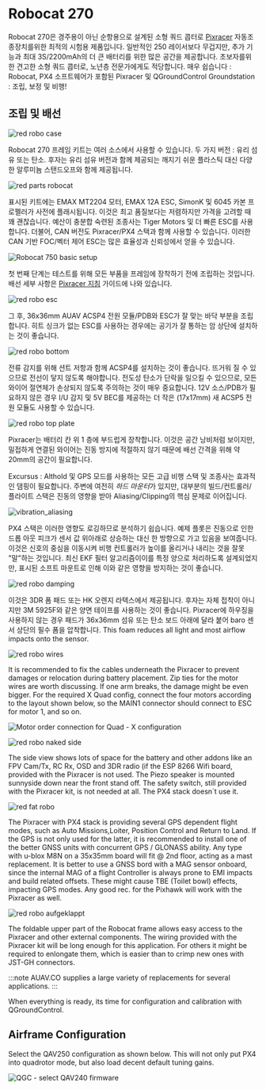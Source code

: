 # Robocat 270

Robocat 270은 경주용이 아닌 순항용으로 설계된 소형 쿼드 콥터로 [Pixracer](../flight_controller/pixracer.md) 자동조종장치를위한 최적의 시험용 제품입니다. 일반적인 250 레이서보다 무겁지만, 추가 기능과 최대 3S/2200mAh의 더 큰 배터리를 위한 많은 공간을 제공합니다. 초보자를위한 견고한 소형 쿼드 콥터로, 노년층 전문가에게도 적당합니다. 매우 쉽습니다 : Robocat, PX4 소프트웨어가 포함된 Pixracer 및 QGroundControl Groundstation : 조립, 보정 및 비행!

## 조립 및 배선

![red robo case](../../assets/airframes/multicopter/robocat_270_pixracer/red_robo_case.jpg)

Robocat 270 프레임 키트는 여러 소스에서 사용할 수 있습니다. 두 가지 버전 : 유리 섬유 또는 탄소. 후자는 유리 섬유 버전과 함께 제공되는 깨지기 쉬운 플라스틱 대신 다양한 알루미늄 스탠드오프와 함께 제공됩니다.

![red parts robocat](../../assets/airframes/multicopter/robocat_270_pixracer/red_parts_robocat.jpg)

표시된 키트에는 EMAX MT2204 모터, EMAX 12A ESC, SimonK 및 6045 카본 프로펠러가 사전에 플래시됩니다. 이것은 최고 품질보다는 저렴하지만 가격을 고려할 때 꽤 괜찮습니다. 예산이 충분합 숙련된 조종사는 Tiger Motors 및 더 빠른 ESC를 사용합니다. 더불어, CAN 버전도 Pixracer/PX4 스택과 함께 사용할 수 있습니다. 이러한 CAN 기반 FOC/벡터 제어 ESC는 많은 효율성과 신뢰성에서 얻을 수 있습니다.

![Robocat 750 basic setup](../../assets/airframes/multicopter/robocat_270_pixracer/robocat750_basic_setup_1.jpg)

첫 번째 단계는 테스트를 위해 모든 부품을 프레임에 장착하기 전에 조립하는 것입니다. 배선 세부 사항은 [Pixracer 지침](../flight_controller/pixracer.md) 가이드에 나와 있습니다.

![red robo esc](../../assets/airframes/multicopter/robocat_270_pixracer/red_robo_esc.jpg)

그 후, 36x36mm AUAV ACSP4 전원 모듈/PDB와 ESC가 잘 맞는 바닥 부분을 조립합니다. 히트 싱크가 없는 ESC를 사용하는 경우에는 공기가 잘 통하는 암 상단에 설치하는 것이 좋습니다.

![red robo bottom](../../assets/airframes/multicopter/robocat_270_pixracer/red_robo_bottom.jpg)

전류 감지를 위해 션트 저항과 함께 ACSP4를 설치하는 것이 좋습니다. 뜨거워 질 수 있으므로 전선이 닿지 않도록 해야합니다. 전도성 탄소가 단락을 일으킬 수 있으므로, 모든 와이어 절연체가 손상되지 않도록 주의하는 것이 매우 중요합니다. 12V 소스/PDB가 필요하지 않은 경우 I/U 감지 및 5V BEC를 제공하는 더 작은 (17x17mm) 새 ACSP5 전원 모듈도 사용할 수 있습니다.

![red robo top plate](../../assets/airframes/multicopter/robocat_270_pixracer/red_robo_top_plate.jpg)

Pixracer는 배터리 칸 위 1 층에 부드럽게 장착합니다. 이것은 공간 낭비처럼 보이지만, 밀접하게 연결된 와이어는 진동 방지에 적절하지 않기 때문에 배선 간격을 위해 약 20mm의 공간이 필요합니다.

Excursus : Althold 및 GPS 모드를 사용하는 모든 고급 비행 스택 및 조종사는 효과적인 댐핑이 필요합니다. 주변에 여전히 *하드 마운터*가 있지만, 대부분의 빌드/컨트롤러/플라이트 스택은 진동의 영향을 받아 Aliasing/Clipping의 핵심 문제로 이어집니다.

![vibration_aliasing](../../assets/airframes/multicopter/robocat_270_pixracer/vibration_aliasing.png)

PX4 스택은 이러한 영향도 로깅하므로 분석하기 쉽습니다. 예제 플롯은 진동으로 인한 드롭 아웃 피크가 센서 값 위아래로 상승하는 대신 한 방향으로 가고 있음을 보여줍니다. 이것은 신호의 중심을 이동시켜 비행 컨트롤러가 높이를 올리거나 내리는 것을 잘못 "말"하는 것입니다. 최신 EKF 필터 알고리즘이이를 특정 양으로 처리하도록 설계되었지만, 표시된 소프트 마운트로 인해 이와 같은 영향을 방지하는 것이 좋습니다.

![red robo damping](../../assets/airframes/multicopter/robocat_270_pixracer/red_robo_damping.jpg)

이것은 3DR 폼 패드 또는 HK 오렌지 라텍스에서 제공됩니다. 후자는 자체 접착이 아니지만 3M 5925F와 같은 양면 테이프를 사용하는 것이 좋습니다. Pixracer에 하우징을 사용하지 않는 경우 패드가 36x36mm 섬유 또는 탄소 보드 아래에 달라 붙어 baro 센서 상단의 필수 폼을 압착합니다. This foam reduces all light and most airflow impacts onto the sensor.

![red robo wires](../../assets/airframes/multicopter/robocat_270_pixracer/red_robo_wires.jpg)

It is recommended to fix the cables underneath the Pixracer to prevent damages or relocation during battery placement. Zip ties for the motor wires are worth discussing. If one arm breaks, the damage might be even bigger. For the required X Quad config, connect the four motors according to the layout shown below, so the MAIN1 connector should connect to ESC for motor 1, and so on.

![Motor order connection for Quad - X configuration](../../assets/airframes/multicopter/robocat_270_pixracer/motor_order_quad_x.png)

![red robo naked side](../../assets/airframes/multicopter/robocat_270_pixracer/red_robo_naked_side.jpg)

The side view shows lots of space for the battery and other addons like an FPV Cam/Tx, RC Rx, OSD and 3DR radio (if the ESP 8266 Wifi board, provided with the Pixracer is not used. The Piezo speaker is mounted sunnyside down near the front stand off. The safety switch, still provided with the Pixracer kit, is not needed at all. The PX4 stack doesn´t use it.

![red fat robo](../../assets/airframes/multicopter/robocat_270_pixracer/red_fat_robo.jpg)

The Pixracer with PX4 stack is providing several GPS dependent flight modes, such as Auto Missions,Loiter, Position Control and Return to Land. If the GPS is not only used for the latter, it is recommended to install one of the better GNSS units with concurrent GPS / GLONASS ability. Any type with u-blox M8N on a 35x35mm board will fit @ 2nd floor, acting as a mast replacement. It is better to use a GNSS bord with a MAG sensor onboard, since the internal MAG of a flight Controller is always prone to EMI impacts and build related offsets. These might cause TBE (Toilet bowl) effects, impacting GPS modes. Any good rec. for the Pixhawk will work with the Pixracer as well.

![red robo aufgeklappt](../../assets/airframes/multicopter/robocat_270_pixracer/red_robo_aufgeklappt.jpg)

The foldable upper part of the Robocat frame allows easy access to the Pixracer and other external components. The wiring provided with the Pixracer kit will be long enough for this application. For others it might be required to enlongate them, which is easier than to crimp new ones with JST-GH connectors.

:::note AUAV.CO supplies a large variety of replacements for several applications.
:::

When everything is ready, its time for configuration and calibration with QGroundControl.

## Airframe Configuration

Select the QAV250 configuration as shown below. This will not only put PX4 into quadrotor mode, but also load decent default tuning gains.

![QGC - select QAV240 firmware](../../assets/airframes/multicopter/robocat_270_pixracer/qav250_qgc_firmware.png)